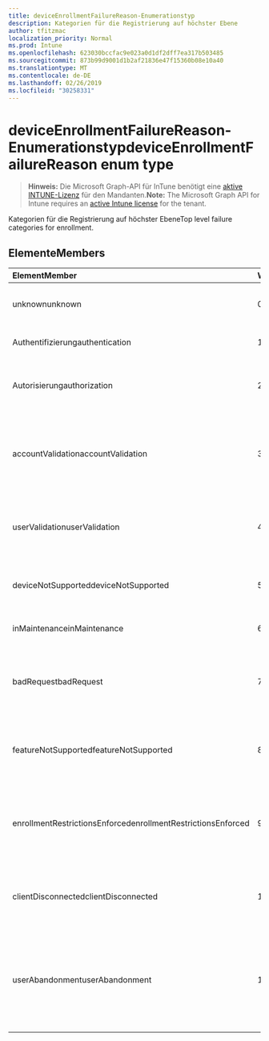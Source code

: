 ```yaml
---
title: deviceEnrollmentFailureReason-Enumerationstyp
description: Kategorien für die Registrierung auf höchster Ebene
author: tfitzmac
localization_priority: Normal
ms.prod: Intune
ms.openlocfilehash: 623030bccfac9e023a0d1df2dff7ea317b503485
ms.sourcegitcommit: 873b99d9001d1b2af21836e47f15360b08e10a40
ms.translationtype: MT
ms.contentlocale: de-DE
ms.lasthandoff: 02/26/2019
ms.locfileid: "30258331"
---
```

# <a name="deviceenrollmentfailurereason-enum-type"></a><span data-ttu-id="3c551-103">deviceEnrollmentFailureReason-Enumerationstyp</span><span class="sxs-lookup"><span data-stu-id="3c551-103">deviceEnrollmentFailureReason enum type</span></span>

> <span data-ttu-id="3c551-104">**Hinweis:** Die Microsoft Graph-API für InTune benötigt eine [aktive INTUNE-Lizenz](https://go.microsoft.com/fwlink/?linkid=839381) für den Mandanten.</span><span class="sxs-lookup"><span data-stu-id="3c551-104">**Note:** The Microsoft Graph API for Intune requires an [active Intune license](https://go.microsoft.com/fwlink/?linkid=839381) for the tenant.</span></span>

<span data-ttu-id="3c551-105">Kategorien für die Registrierung auf höchster Ebene</span><span class="sxs-lookup"><span data-stu-id="3c551-105">Top level failure categories for enrollment.</span></span>

## <a name="members"></a><span data-ttu-id="3c551-106">Elemente</span><span class="sxs-lookup"><span data-stu-id="3c551-106">Members</span></span>
|<span data-ttu-id="3c551-107">Element</span><span class="sxs-lookup"><span data-stu-id="3c551-107">Member</span></span>|<span data-ttu-id="3c551-108">Wert</span><span class="sxs-lookup"><span data-stu-id="3c551-108">Value</span></span>|<span data-ttu-id="3c551-109">Beschreibung</span><span class="sxs-lookup"><span data-stu-id="3c551-109">Description</span></span>|
|:---|:---|:---|
|<span data-ttu-id="3c551-110">unknown</span><span class="sxs-lookup"><span data-stu-id="3c551-110">unknown</span></span>|<span data-ttu-id="3c551-111">0</span><span class="sxs-lookup"><span data-stu-id="3c551-111">0</span></span>|<span data-ttu-id="3c551-112">Standardwert: der Ausfallgrund ist unbekannt.</span><span class="sxs-lookup"><span data-stu-id="3c551-112">Default value, failure reason is unknown.</span></span>|
|<span data-ttu-id="3c551-113">Authentifizierung</span><span class="sxs-lookup"><span data-stu-id="3c551-113">authentication</span></span>|<span data-ttu-id="3c551-114">1</span><span class="sxs-lookup"><span data-stu-id="3c551-114">1</span></span>|<span data-ttu-id="3c551-115">Authentifizierung fehlgeschlagen</span><span class="sxs-lookup"><span data-stu-id="3c551-115">Authentication failed</span></span>|
|<span data-ttu-id="3c551-116">Autorisierung</span><span class="sxs-lookup"><span data-stu-id="3c551-116">authorization</span></span>|<span data-ttu-id="3c551-117">2</span><span class="sxs-lookup"><span data-stu-id="3c551-117">2</span></span>|<span data-ttu-id="3c551-118">Der Anruf wurde authentifiziert, aber nicht zur Registrierung autorisiert.</span><span class="sxs-lookup"><span data-stu-id="3c551-118">Call was authenticated, but not authorized to enroll.</span></span>|
|<span data-ttu-id="3c551-119">accountValidation</span><span class="sxs-lookup"><span data-stu-id="3c551-119">accountValidation</span></span>|<span data-ttu-id="3c551-120">3</span><span class="sxs-lookup"><span data-stu-id="3c551-120">3</span></span>|<span data-ttu-id="3c551-121">Fehler beim Überprüfen des Kontos für die Registrierung.</span><span class="sxs-lookup"><span data-stu-id="3c551-121">Failed to validate the account for enrollment.</span></span> <span data-ttu-id="3c551-122">(Konto gesperrt, Registrierung nicht aktiviert)</span><span class="sxs-lookup"><span data-stu-id="3c551-122">(Account blocked, enrollment not enabled)</span></span>|
|<span data-ttu-id="3c551-123">userValidation</span><span class="sxs-lookup"><span data-stu-id="3c551-123">userValidation</span></span>|<span data-ttu-id="3c551-124">4</span><span class="sxs-lookup"><span data-stu-id="3c551-124">4</span></span>|<span data-ttu-id="3c551-125">Der Benutzer konnte nicht validiert werden.</span><span class="sxs-lookup"><span data-stu-id="3c551-125">User could not be validated.</span></span> <span data-ttu-id="3c551-126">(Benutzer ist nicht vorhanden, fehlende Lizenz)</span><span class="sxs-lookup"><span data-stu-id="3c551-126">(User does not exist, missing license)</span></span>|
|<span data-ttu-id="3c551-127">deviceNotSupported</span><span class="sxs-lookup"><span data-stu-id="3c551-127">deviceNotSupported</span></span>|<span data-ttu-id="3c551-128">5</span><span class="sxs-lookup"><span data-stu-id="3c551-128">5</span></span>|<span data-ttu-id="3c551-129">Das Gerät wird für die Verwaltung mobiler Geräte nicht unterstützt.</span><span class="sxs-lookup"><span data-stu-id="3c551-129">Device is not supported for mobile device management.</span></span>|
|<span data-ttu-id="3c551-130">inMaintenance</span><span class="sxs-lookup"><span data-stu-id="3c551-130">inMaintenance</span></span>|<span data-ttu-id="3c551-131">6</span><span class="sxs-lookup"><span data-stu-id="3c551-131">6</span></span>|<span data-ttu-id="3c551-132">Das Konto ist in Wartung.</span><span class="sxs-lookup"><span data-stu-id="3c551-132">Account is in maintenance.</span></span>|
|<span data-ttu-id="3c551-133">badRequest</span><span class="sxs-lookup"><span data-stu-id="3c551-133">badRequest</span></span>|<span data-ttu-id="3c551-134">7</span><span class="sxs-lookup"><span data-stu-id="3c551-134">7</span></span>|<span data-ttu-id="3c551-135">Der Client hat eine Anforderung gesendet, die vom Dienst nicht verstanden/unterstützt wird.</span><span class="sxs-lookup"><span data-stu-id="3c551-135">Client sent a request that is not understood/supported by the service.</span></span>|
|<span data-ttu-id="3c551-136">featureNotSupported</span><span class="sxs-lookup"><span data-stu-id="3c551-136">featureNotSupported</span></span>|<span data-ttu-id="3c551-137">8</span><span class="sxs-lookup"><span data-stu-id="3c551-137">8</span></span>|<span data-ttu-id="3c551-138">Von dieser Registrierung verwendete Features werden für dieses Konto nicht unterstützt.</span><span class="sxs-lookup"><span data-stu-id="3c551-138">Feature(s) used by this enrollment are not supported for this account.</span></span>|
|<span data-ttu-id="3c551-139">enrollmentRestrictionsEnforced</span><span class="sxs-lookup"><span data-stu-id="3c551-139">enrollmentRestrictionsEnforced</span></span>|<span data-ttu-id="3c551-140">9</span><span class="sxs-lookup"><span data-stu-id="3c551-140">9</span></span>|<span data-ttu-id="3c551-141">Durch den Administrator konfigurierte Registrierungs Einschränkungen haben diese Registrierung blockiert.</span><span class="sxs-lookup"><span data-stu-id="3c551-141">Enrollment restrictions configured by admin blocked this enrollment.</span></span>|
|<span data-ttu-id="3c551-142">clientDisconnected</span><span class="sxs-lookup"><span data-stu-id="3c551-142">clientDisconnected</span></span>|<span data-ttu-id="3c551-143">10</span><span class="sxs-lookup"><span data-stu-id="3c551-143">10</span></span>|<span data-ttu-id="3c551-144">Timeout des Clients, oder die Registrierung wurde vom Endverbraucher abgebrochen.</span><span class="sxs-lookup"><span data-stu-id="3c551-144">Client timed out or enrollment was aborted by enduser.</span></span>|
|<span data-ttu-id="3c551-145">userAbandonment</span><span class="sxs-lookup"><span data-stu-id="3c551-145">userAbandonment</span></span>|<span data-ttu-id="3c551-146">11</span><span class="sxs-lookup"><span data-stu-id="3c551-146">11</span></span>|<span data-ttu-id="3c551-147">Die Registrierung wurde vom Endverbraucher abgebrochen.</span><span class="sxs-lookup"><span data-stu-id="3c551-147">Enrollment was abandoned by enduser.</span></span> <span data-ttu-id="3c551-148">(Der Endanwender hat das Onboarding gestartet, konnte es jedoch nicht rechtzeitig abschließen)</span><span class="sxs-lookup"><span data-stu-id="3c551-148">(Enduser started onboarding but failed to complete it in timely manner)</span></span>|


<!-- {
  "type": "#page.annotation",
  "suppressions": [
     "Warning: Enum deviceEnrollmentFailureReason has some values specified and others unspecified."
  ],
}
-->

